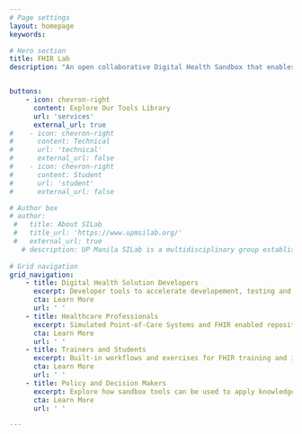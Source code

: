 ```yaml
---
# Page settings
layout: homepage
keywords:

# Hero section
title: FHIR Lab
description: "An open collaborative Digital Health Sandbox that enables stakeholders to explore, learn, test and validate digital health standards-based solutions in a safe and controlled environment. FHIR Lab is part of The Strengthening Standards Capability Project (SSCP), a collaborative effort between Australian e-Health Research Centre (AEHRC) at Commonwealth Scientific and Industrial Research Organisation (CSIRO) and Standards and Interoperability Lab, University of the Philippines, Manila (UPM SILab) for improved adoption of digital health standards and interoperability."


buttons:
    - icon: chevron-right
      content: Explore Our Tools Library
      url: 'services'
      external_url: true
#    - icon: chevron-right
#      content: Technical
#      url: 'technical'
#      external_url: false
#    - icon: chevron-right
#      content: Student
#      url: 'student'
#      external_url: false

# Author box
# author:
 #   title: About SILab
 #   title_url: 'https://www.upmsilab.org/'
 #   external_url: true
   # description: UP Manila SILab is a multidisciplinary group established at the National Institutes of Health composed of members from different sectors with a vision of quality health for the underserved through the appropriate use of information technology. 
        
# Grid navigation
grid_navigation:
    - title: Digital Health Solution Developers
      excerpt: Developer tools to accelerate developement, testing and validation of digital health solutions.
      cta: Learn More
      url: ' '
    - title: Healthcare Professionals
      excerpt: Simulated Point-of-Care Systems and FHIR enabled repositories for real-world use cases.
      cta: Learn More
      url: ' '
    - title: Trainers and Students
      excerpt: Built-in workflows and exercises for FHIR training and immersive learning.
      cta: Learn More
      url: ' '
    - title: Policy and Decision Makers
      excerpt: Explore how sandbox tools can be used to apply knowledge for healthcare issues.
      cta: Learn More
      url: ' '

---
```

